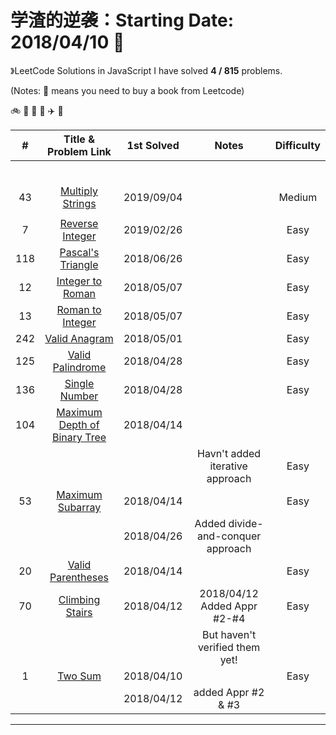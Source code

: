 # 学渣的逆袭：Starting Date: 2018/04/10 :milky_way:

》LeetCode Solutions in JavaScript
I have solved **4 / 815** problems.

(Notes: :blue_book: means you need to buy a book from Leetcode)

:bike:  :car:  :tram:  :helicopter:  :airplane:  :rocket:

| # | Title & Problem Link | 1st Solved | Notes | Difficulty |
|:---:|:---:|:---:|:---:|:---:|
|  | []() | | | |
|  | []() | | | |
|  | []() | | | |
|  | []() | | | |
|  | []() | | | |
|  | []() | | | |
| 43 | [Multiply Strings](https://leetcode.com/problems/multiply-strings/) | 2019/09/04 | | Medium |
|  |   | | | |
| 7 | [Reverse Integer](https://leetcode.com/problems/reverse-integer/) | 2019/02/26 | | Easy |
| 118 |  [Pascal's Triangle](https://leetcode.com/problems/pascals-triangle/description/) | 2018/06/26 | | Easy |
| 12 |  [Integer to Roman](https://leetcode.com/problems/integer-to-roman/description/) | 2018/05/07 | | Easy |
| 13 | [Roman to Integer](https://leetcode.com/problems/roman-to-integer/description/) | 2018/05/07 | | Easy |
| 242 |  [Valid Anagram](https://leetcode.com/problems/valid-anagram/description/) | 2018/05/01 | | Easy |
| 125 | [Valid Palindrome](https://leetcode.com/problems/valid-palindrome/description/) | 2018/04/28 | | Easy |
| 136 | [Single Number](https://leetcode.com/problems/single-number/description/) | 2018/04/28 | | Easy |
| 104 | [Maximum Depth of Binary Tree](https://leetcode.com/problems/maximum-depth-of-binary-tree/description/) | 2018/04/14 | | |
|  |   | | Havn't added iterative approach| Easy |
| 53 | [Maximum Subarray](https://leetcode.com/problems/maximum-subarray/description/) | 2018/04/14 | | Easy |
|  |   | 2018/04/26 | Added divide-and-conquer approach | |
| 20 | [Valid Parentheses](https://leetcode.com/problems/valid-parentheses/description/) | 2018/04/14 | | Easy |
| 70 | [Climbing Stairs](https://leetcode.com/problems/climbing-stairs/description/) | 2018/04/12 | 2018/04/12 Added Appr #2-#4| Easy |
|  |   | | But haven't verified them yet! | |
| 1 | [Two Sum](https://leetcode.com/problems/two-sum/description/) | 2018/04/10 |  | Easy |
|  |  | 2018/04/12 | added Appr #2 & #3 | |

-----------------------------------------------------------------------------------------------
